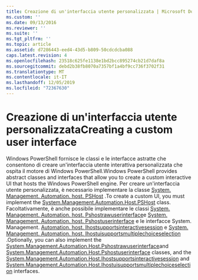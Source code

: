 ```yaml
---
title: Creazione di un'interfaccia utente personalizzata | Microsoft Docs
ms.custom: ''
ms.date: 09/13/2016
ms.reviewer: ''
ms.suite: ''
ms.tgt_pltfrm: ''
ms.topic: article
ms.assetid: d7286443-eed4-43d5-b809-50cdcdcba088
caps.latest.revision: 4
ms.openlocfilehash: 23518c625fe1138e1bd2bcc895274cb21d7daf8a
ms.sourcegitcommit: debd2b38fb8070a7357bf1a4bf9cc736f3702f31
ms.translationtype: MT
ms.contentlocale: it-IT
ms.lasthandoff: 12/05/2019
ms.locfileid: "72367630"
---
```

# <a name="creating-a-custom-user-interface"></a><span data-ttu-id="8fcb8-102">Creazione di un'interfaccia utente personalizzata</span><span class="sxs-lookup"><span data-stu-id="8fcb8-102">Creating a custom user interface</span></span>

<span data-ttu-id="8fcb8-103">Windows PowerShell fornisce le classi e le interfacce astratte che consentono di creare un'interfaccia utente interattiva personalizzata che ospita il motore di Windows PowerShell.</span><span class="sxs-lookup"><span data-stu-id="8fcb8-103">Windows PowerShell provides abstract classes and interfaces that allow you to create a custom interactive UI that hosts the Windows PowerShell engine.</span></span> <span data-ttu-id="8fcb8-104">Per creare un'interfaccia utente personalizzata, è necessario implementare la classe [System. Management. Automation. host. PSHost](/dotnet/api/System.Management.Automation.Host.PSHost) .</span><span class="sxs-lookup"><span data-stu-id="8fcb8-104">To create a custom UI, you must implement the [System.Management.Automation.Host.PSHost](/dotnet/api/System.Management.Automation.Host.PSHost) class.</span></span> <span data-ttu-id="8fcb8-105">Facoltativamente, è anche possibile implementare le classi [System. Management. Automation. host. Pshostrawuserinterface](/dotnet/api/System.Management.Automation.Host.PSHostRawUserInterface)e [System. Management. Automation. host. Pshostuserinterface](/dotnet/api/System.Management.Automation.Host.PSHostUserInterface) e le interfacce System. Management. [Automation. host. Ihostsupportsinteractivesession](/dotnet/api/System.Management.Automation.Host.IHostSupportsInteractiveSession) e [System. Management. Automation. host. Ihostuisupportsmultiplechoiceselection](/dotnet/api/System.Management.Automation.Host.IHostUISupportsMultipleChoiceSelection) .</span><span class="sxs-lookup"><span data-stu-id="8fcb8-105">Optionally, you can also implement the [System.Management.Automation.Host.Pshostrawuserinterface](/dotnet/api/System.Management.Automation.Host.PSHostRawUserInterface)and [System.Management.Automation.Host.Pshostuserinterface](/dotnet/api/System.Management.Automation.Host.PSHostUserInterface) classes, and the [System.Management.Automation.Host.Ihostsupportsinteractivesession](/dotnet/api/System.Management.Automation.Host.IHostSupportsInteractiveSession) and [System.Management.Automation.Host.Ihostuisupportsmultiplechoiceselection](/dotnet/api/System.Management.Automation.Host.IHostUISupportsMultipleChoiceSelection) interfaces.</span></span>
